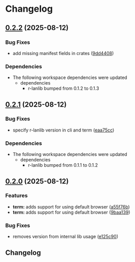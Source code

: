# Changelog

## [0.2.2](https://github.com/robgonnella/r-lanscan/compare/r-lanterm-v0.2.1...r-lanterm-v0.2.2) (2025-08-12)


### Bug Fixes

* add missing manifest fields in crates ([9dd4408](https://github.com/robgonnella/r-lanscan/commit/9dd44089b5f8b11e8e34f8027baa2729e386f970))


### Dependencies

* The following workspace dependencies were updated
  * dependencies
    * r-lanlib bumped from 0.1.2 to 0.1.3

## [0.2.1](https://github.com/robgonnella/r-lanscan/compare/r-lanterm-v0.2.0...r-lanterm-v0.2.1) (2025-08-12)


### Bug Fixes

* specify r-lanlib version in cli and term ([eaa75cc](https://github.com/robgonnella/r-lanscan/commit/eaa75ccc744bea4b5438bf102756f35a44c6070b))


### Dependencies

* The following workspace dependencies were updated
  * dependencies
    * r-lanlib bumped from 0.1.1 to 0.1.2

## [0.2.0](https://github.com/robgonnella/r-lanscan/compare/r-lanterm-v0.1.0...r-lanterm-v0.2.0) (2025-08-12)


### Features

* **term:** adds support for using default browser ([a55f76b](https://github.com/robgonnella/r-lanscan/commit/a55f76b798bef19e235ae48c6cfe80cfd4373f67))
* **term:** adds support for using default browser ([9baa139](https://github.com/robgonnella/r-lanscan/commit/9baa13998fbbe595fad91e0cf747f6fcb80676b2))


### Bug Fixes

* removes version from internal lib usage ([e125c90](https://github.com/robgonnella/r-lanscan/commit/e125c90d5506e2b2f94187e1025936ba198608ae))

## Changelog
